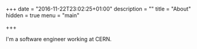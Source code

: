 +++
date = "2016-11-22T23:02:25+01:00"
description = ""
title = "About"
hidden = true
menu = "main"

+++

I'm a software engineer working at CERN.


